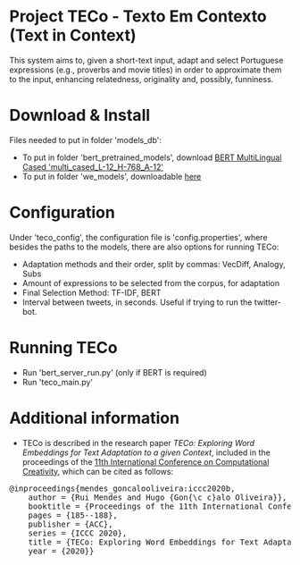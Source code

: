 # Project TECo - Texto Em Contexto (Text in Context)
This system aims to, given a short-text input, adapt and select Portuguese expressions (e.g., proverbs and movie titles) in order to approximate them to the input, enhancing relatedness, originality and, possibly, funniness.

# Download & Install
Files needed to put in folder 'models_db':
- To put in folder 'bert_pretrained_models', download <a href="https://github.com/google-research/bert">BERT MultiLingual Cased 'multi_cased_L-12_H-768_A-12'</a>
- To put in folder 'we_models', downloadable <a href="https://drive.google.com/drive/folders/1oCVCjoAED2DErrVCuk3yi0MFVvX3BO02?usp=sharing">here</a>

# Configuration
Under 'teco_config', the configuration file is 'config.properties', where besides the paths to the models, there are also options for running TECo:
- Adaptation methods and their order, split by commas: VecDiff, Analogy, Subs
- Amount of expressions to be selected from the corpus, for adaptation
- Final Selection Method: TF-IDF, BERT
- Interval between tweets, in seconds. Useful if trying to run the twitter-bot.

# Running TECo
- Run 'bert_server_run.py' (only if BERT is required)
- Run 'teco_main.py'

# Additional information
- TECo is described in the research paper <i>TECo: Exploring Word Embeddings for Text Adaptation to a given
Context</i>, included in the proceedings of the  <a href="http://computationalcreativity.net/iccc20/papers/ICCC20_Proceedings.pdf">11th International Conference on Computational Creativity</a>, which can be cited as follows:
<pre>
@inproceedings{mendes_goncalooliveira:iccc2020b,
	author = {Rui Mendes and Hugo {Gon{\c c}alo Oliveira}},
	booktitle = {Proceedings of the 11th International Conference on Computational Creativity, September 7-11, 2020, Coimbra},
	pages = {185--188},
	publisher = {ACC},
	series = {ICCC 2020},
	title = {TECo: Exploring Word Embeddings for Text Adaptation to a given Context},
	year = {2020}}
</pre>
